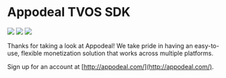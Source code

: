 # Appodeal TVOS SDK   

![](https://img.shields.io/badge/version-v1.1.0-brightgreen.svg)  [![](https://img.shields.io/badge/integration-manual-blue.svg)](https://github.com/appodeal/appodeal-apple-tv-sdk-demo/wiki) [![](https://img.shields.io/badge/download-here-red.svg)](https://bit.ly/appodeal-tvos-sdk-1-1-0) 

Thanks for taking a look at Appodeal! We take pride in having an easy-to-use, flexible monetization solution that works across multiple platforms.

Sign up for an account at [http://appodeal.com/](http://appodeal.com/).
